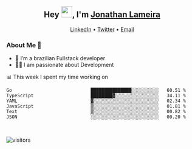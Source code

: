 <h2 align="center">Hey <img src="https://github.com/TheDudeThatCode/TheDudeThatCode/blob/master/Assets/Hi.gif" width="29">, I'm <a href="https://www.linkedin.com/in/jonathanlameira/">Jonathan Lameira</a></h2>
<p align="center">
  <a href="https://www.linkedin.com/in/jonathanlameira/">LinkedIn</a> •
  <a href="https://twitter.com/jlameira">Twitter</a> •
  <a href="mailto:jlameira@gmail.com">Email</a>
</p>

### About Me 🚀
- 🌱  I’m a brazilian Fullstack developer</br>
- 👨‍💻  I am passionate about Development</br>

<!-- ![Jonathan Lameira github stats](https://github-readme-stats.vercel.app/api?username=jlameirameli&show_icons=true&hide_border=true)&nbsp;&nbsp; -->

📊 This week I spent my time working on
<!--START_SECTION:waka-->

```text
Go                             ███████████████░░░░░░░░░░   60.51 %
TypeScript                     ████████▓░░░░░░░░░░░░░░░░   34.11 %
YAML                           ▓░░░░░░░░░░░░░░░░░░░░░░░░   02.34 %
JavaScript                     ▒░░░░░░░░░░░░░░░░░░░░░░░░   01.81 %
Text                           ▒░░░░░░░░░░░░░░░░░░░░░░░░   00.82 %
JSON                           ░░░░░░░░░░░░░░░░░░░░░░░░░   00.20 %
```

<!--END_SECTION:waka-->

<br />

![visitors](https://visitor-badge.laobi.icu/badge?page_id=jlameira.jlameira)

